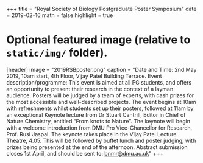 +++
title = "Royal Society of Biology Postgraduate Poster Symposium"
date = 2019-02-16
math = false
highlight = true

# Optional featured image (relative to `static/img/` folder).
[header]
image = "2019RSBposter.png"
caption = "Date and Time: 2nd May 2019, 10am start, 4th Floor, Vijay Patel Building Terrace. Event description/programme: This event is aimed at all PG students, and offers an opportunity to present their research in the context of a layman audience. Posters will be judged by a team of experts, with cash prizes for the most accessible and well-described projects. The event begins at 10am with refreshments whilst students set up their posters, followed at 11am by an exceptional Keynote lecture from Dr Stuart Cantrill, Editor in Chief of Nature Chemistry, entitled “From knots to Nature”. The keynote will begin with a welcome introduction from DMU Pro Vice-Chancellor for Research, Prof. Rusi Jaspal. The keynote takes place in the Vijay Patel Lecture Theatre, 4.05. This will be followed by buffet lunch and poster judging, with prizes being presented at the end of the afternoon. Abstract submission closes 1st April, and should be sent to: bnmr@dmu.ac.uk"
+++
